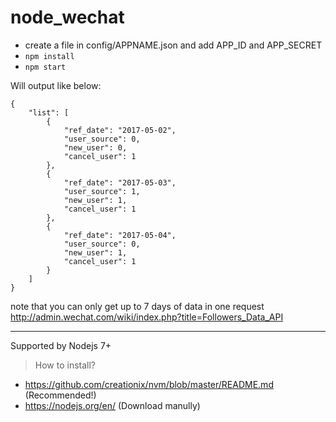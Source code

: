 # node_wechat

- create a file in config/APPNAME.json and add APP_ID and APP_SECRET
- `npm install`
- `npm start`

Will output like below:

```
{
    "list": [
        {
            "ref_date": "2017-05-02",
            "user_source": 0,
            "new_user": 0,
            "cancel_user": 1
        },
        {
            "ref_date": "2017-05-03",
            "user_source": 1,
            "new_user": 1,
            "cancel_user": 1
        },
        {
            "ref_date": "2017-05-04",
            "user_source": 0,
            "new_user": 1,
            "cancel_user": 1
        }
    ]
}
```

note that you can only get up to 7 days of data in one request
http://admin.wechat.com/wiki/index.php?title=Followers_Data_API

---

Supported by Nodejs 7+
> How to install?
+ https://github.com/creationix/nvm/blob/master/README.md (Recommended!)
+ https://nodejs.org/en/ (Download manully)
